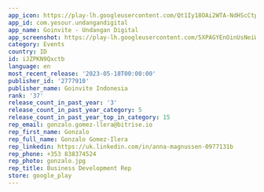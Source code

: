 ```yaml
---
app_icon: https://play-lh.googleusercontent.com/Qt1Iy18OAi2WTA-NdHScCtpgi9PCB2F1779Wd9N6tfdP7c6l1_xm9YNDsa6w5DCMhw
app_id: com.yesour.undangandigital
app_name: Goinvite - Undangan Digital
app_screenshot: https://play-lh.googleusercontent.com/5XPAGYEnOinUsNeiWSqBLjDmu0B7uvbWQajq3CDbe_q6QxXfx39TM0dVa6RDDSJ2aeL6
category: Events
country: ID
id: iJZPKN9Qxctb
language: en
most_recent_release: '2023-05-18T00:00:00'
publisher_id: '2777910'
publisher_name: Goinvite Indonesia
rank: '37'
release_count_in_past_year: '3'
release_count_in_past_year_category: 5
release_count_in_past_year_top_in_category: 15
rep_email: gonzalo.gomez-llera@bitrise.io
rep_first_name: Gonzalo
rep_full_name: Gonzalo Gomez-Ilera
rep_linkedin: https://uk.linkedin.com/in/anna-magnussen-0977131b
rep_phone: +353 838374524
rep_photo: gonzalo.jpg
rep_title: Business Development Rep
store: google_play
---
```

